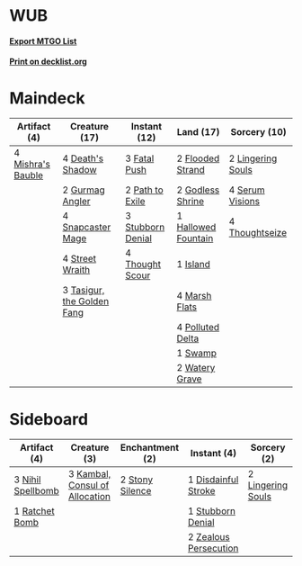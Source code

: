 # WUB

#### [Export MTGO List](../collection/WUB/WUB.txt)
#### [Print on decklist.org](http://decklist.org/?deckmain=4%09Death's%20Shadow%0A3%09Fatal%20Push%0A2%09Flooded%20Strand%0A2%09Godless%20Shrine%0A2%09Gurmag%20Angler%0A1%09Hallowed%20Fountain%0A1%09Island%0A2%09Lingering%20Souls%0A4%09Marsh%20Flats%0A4%09Mishra's%20Bauble%0A2%09Path%20to%20Exile%0A4%09Polluted%20Delta%0A4%09Serum%20Visions%0A4%09Snapcaster%20Mage%0A4%09Street%20Wraith%0A3%09Stubborn%20Denial%0A1%09Swamp%0A3%09Tasigur,%20the%20Golden%20Fang%0A4%09Thought%20Scour%0A4%09Thoughtseize%0A2%09Watery%20Grave&deckside=1%09Disdainful%20Stroke%0A3%09Kambal,%20Consul%20of%20Allocation%0A2%09Lingering%20Souls%0A3%09Nihil%20Spellbomb%0A1%09Ratchet%20Bomb%0A2%09Stony%20Silence%0A1%09Stubborn%20Denial%0A2%09Zealous%20Persecution)
# Maindeck

|                                        Artifact (4)                                        |                                            Creature (17)                                            |                                        Instant (12)                                        |                                          Land (17)                                          |                                        Sorcery (10)                                        |
|--------------------------------------------------------------------------------------------|-----------------------------------------------------------------------------------------------------|--------------------------------------------------------------------------------------------|---------------------------------------------------------------------------------------------|--------------------------------------------------------------------------------------------|
|4 [Mishra's Bauble](http://gatherer.wizards.com/Pages/Card/Details.aspx?multiverseid=122122)|4 [Death's Shadow](http://gatherer.wizards.com/Pages/Card/Details.aspx?multiverseid=425889)          |3 [Fatal Push](http://gatherer.wizards.com/Pages/Card/Details.aspx?multiverseid=423724)     |2 [Flooded Strand](http://gatherer.wizards.com/Pages/Card/Details.aspx?multiverseid=405098)  |2 [Lingering Souls](http://gatherer.wizards.com/Pages/Card/Details.aspx?multiverseid=368485)|
|                                                                                            |2 [Gurmag Angler](http://gatherer.wizards.com/Pages/Card/Details.aspx?multiverseid=391850)           |2 [Path to Exile](http://gatherer.wizards.com/Pages/Card/Details.aspx?multiverseid=220511)  |2 [Godless Shrine](http://gatherer.wizards.com/Pages/Card/Details.aspx?multiverseid=405099)  |4 [Serum Visions](http://gatherer.wizards.com/Pages/Card/Details.aspx?multiverseid=50145)   |
|                                                                                            |4 [Snapcaster Mage](http://gatherer.wizards.com/Pages/Card/Details.aspx?multiverseid=227676)         |3 [Stubborn Denial](http://gatherer.wizards.com/Pages/Card/Details.aspx?multiverseid=386673)|1 [Hallowed Fountain](http://gatherer.wizards.com/Pages/Card/Details.aspx?multiverseid=97071)|4 [Thoughtseize](http://gatherer.wizards.com/Pages/Card/Details.aspx?multiverseid=438676)   |
|                                                                                            |4 [Street Wraith](http://gatherer.wizards.com/Pages/Card/Details.aspx?multiverseid=442097)           |4 [Thought Scour](http://gatherer.wizards.com/Pages/Card/Details.aspx?multiverseid=380203)  |1 [Island](http://gatherer.wizards.com/Pages/Card/Details.aspx?multiverseid=129606)          |                                                                                            |
|                                                                                            |3 [Tasigur, the Golden Fang](http://gatherer.wizards.com/Pages/Card/Details.aspx?multiverseid=391937)|                                                                                            |4 [Marsh Flats](http://gatherer.wizards.com/Pages/Card/Details.aspx?multiverseid=405101)     |                                                                                            |
|                                                                                            |                                                                                                     |                                                                                            |4 [Polluted Delta](http://gatherer.wizards.com/Pages/Card/Details.aspx?multiverseid=405104)  |                                                                                            |
|                                                                                            |                                                                                                     |                                                                                            |1 [Swamp](http://gatherer.wizards.com/Pages/Card/Details.aspx?multiverseid=129754)           |                                                                                            |
|                                                                                            |                                                                                                     |                                                                                            |2 [Watery Grave](http://gatherer.wizards.com/Pages/Card/Details.aspx?multiverseid=405114)    |                                                                                            |


# Sideboard

|                                        Artifact (4)                                        |                                              Creature (3)                                               |                                     Enchantment (2)                                      |                                          Instant (4)                                           |                                        Sorcery (2)                                         |
|--------------------------------------------------------------------------------------------|---------------------------------------------------------------------------------------------------------|------------------------------------------------------------------------------------------|------------------------------------------------------------------------------------------------|--------------------------------------------------------------------------------------------|
|3 [Nihil Spellbomb](http://gatherer.wizards.com/Pages/Card/Details.aspx?multiverseid=442215)|3 [Kambal, Consul of Allocation](http://gatherer.wizards.com/Pages/Card/Details.aspx?multiverseid=417756)|2 [Stony Silence](http://gatherer.wizards.com/Pages/Card/Details.aspx?multiverseid=247425)|1 [Disdainful Stroke](http://gatherer.wizards.com/Pages/Card/Details.aspx?multiverseid=420705)  |2 [Lingering Souls](http://gatherer.wizards.com/Pages/Card/Details.aspx?multiverseid=368485)|
|1 [Ratchet Bomb](http://gatherer.wizards.com/Pages/Card/Details.aspx?multiverseid=370623)   |                                                                                                         |                                                                                          |1 [Stubborn Denial](http://gatherer.wizards.com/Pages/Card/Details.aspx?multiverseid=386673)    |                                                                                            |
|                                                                                            |                                                                                                         |                                                                                          |2 [Zealous Persecution](http://gatherer.wizards.com/Pages/Card/Details.aspx?multiverseid=179575)|                                                                                            |

